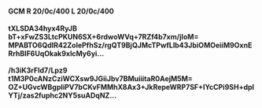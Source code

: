 #### GCM R 20/0c/400 L 20/0c/400
**tXLSDA34hyx4RyJB**<br/>**bT+xFwZS3LtcPKUN6SX+6rdwoWVq+7RZf4b7xm/jIoM=**<br/>**MPABTO6QdIR42ZolePfhSz/rgQT9BjQJMcTPwfLlb43JbiOMOeiiM9OxnERrhBlF6UqOkak9xlcMy6yi...**<br/><br/>
**/h3iK3rFld7/Lpz9**<br/>**t1M3P0cANzCziWCXsw9JGiiJbv7BMuiiitaR0AejM5M=**<br/>**OZ+UGvcWBgpIiPV7bCKvFMMhX8Ax3+JkRepeWRP7SF+IYcCPi9SH+dplYTj/zas2fuphc2NY5suADqNZ...**